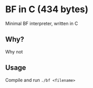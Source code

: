 # BF in C (434 bytes)

Minimal BF interpreter, written in C

## Why?

Why not

## Usage

Compile and run `./bf <filename>`